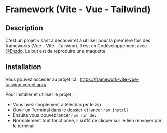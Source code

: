 # Framework (Vite - Vue - Tailwind)

## Description 

C'est un projet visant à découvir et à utiliser pour la première fois des frameworks (Vue - Vite - Tailwind). Il est en Codéveloppement avec [@Enzdo](https://github.com/Enzdo). Le but est de reproduire une maquette.

## Installation

Vous pouvez accéder au projet ici : https://framework-vite-vue-tailwind.vercel.app/.

Pour installer et utiliser le projet :

- Vous avez simplement à télécharger le zip 
- Ouvir un Terminal dans le dossier et lancer ```npm install```
- Ensuite vous pouvez lancer ```npm run dev```
- Normalement tout fonctionne, il suffit de cliquer sur le lien renvoyer par le terminal.
